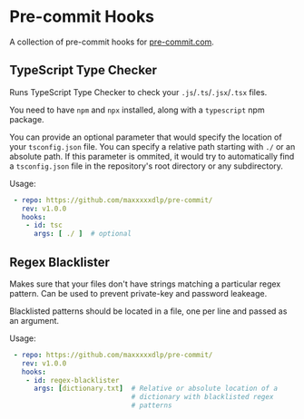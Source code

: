 # Pre-commit Hooks

A collection of pre-commit hooks for
[pre-commit.com](https://pre-commit.com/).

## TypeScript Type Checker

Runs TypeScript Type Checker to check your `.js`/`.ts`/`.jsx`/`.tsx`
files.

You need to have `npm` and `npx` installed, along with a `typescript`
npm package.

You can provide an optional parameter that would specify the location of
your `tsconfig.json` file. You can specify a relative path starting
with `./` or an absolute path. If this parameter is ommited, it would
try to automatically find a `tsconfig.json` file in the repository's
root directory or any subdirectory.

Usage:
```yml
 - repo: https://github.com/maxxxxxdlp/pre-commit/
   rev: v1.0.0
   hooks:
    - id: tsc
      args: [ ./ ]  # optional
```

## Regex Blacklister

Makes sure that your files don't have strings matching a particular
regex pattern. Can be used to prevent private-key and password
leakeage.

Blacklisted patterns should be located in a file, one per line and
passed as an argument.

Usage:
```yml
 - repo: https://github.com/maxxxxxdlp/pre-commit/
   rev: v1.0.0
   hooks:
    - id: regex-blacklister
      args: [dictionary.txt]  # Relative or absolute location of a
                              # dictionary with blacklisted regex
                              # patterns
```

